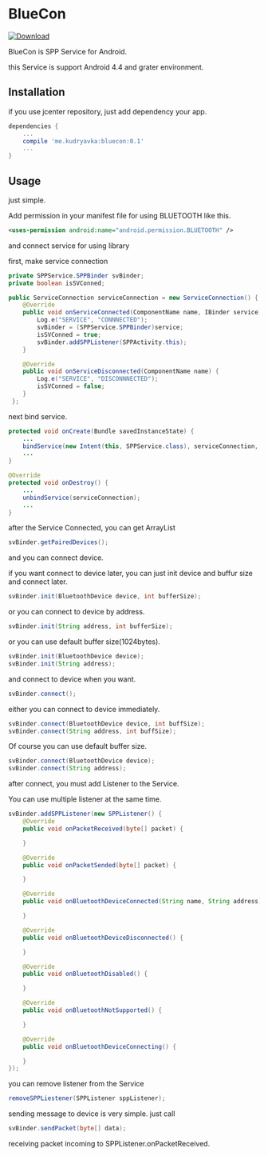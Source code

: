 # BlueCon

[ ![Download](https://api.bintray.com/packages/seyriz/BlueCon/bluecon/images/download.svg) ](https://bintray.com/seyriz/BlueCon/bluecon/_latestVersion)

BlueCon is SPP Service for Android.

this Service is support Android 4.4 and grater environment.

## Installation
if you use jcenter repository, just add dependency your app.
```gradle
dependencies {
    ...
    compile 'me.kudryavka:bluecon:0.1'
    ...
}
```

## Usage

just simple.

Add permission in your manifest file for using BLUETOOTH like this.
```xml
<uses-permission android:name="android.permission.BLUETOOTH" />
```
and connect service for using library

first, make service connection
```java
private SPPService.SPPBinder svBinder;
private boolean isSVConned;

public ServiceConnection serviceConnection = new ServiceConnection() {
    @Override
    public void onServiceConnected(ComponentName name, IBinder service) {
        Log.e("SERVICE", "CONNNECTED");
        svBinder = (SPPService.SPPBinder)service;
        isSVConned = true;
        svBinder.addSPPListener(SPPActivity.this);
    }

    @Override
    public void onServiceDisconnected(ComponentName name) {
        Log.e("SERVICE", "DISCONNNECTED");
        isSVConned = false;
    }
 };
```
next bind service.
```java
protected void onCreate(Bundle savedInstanceState) {
    ...
    bindService(new Intent(this, SPPService.class), serviceConnection, BIND_AUTO_CREATE);
    ...
}

@Override
protected void onDestroy() {
    ...
    unbindService(serviceConnection);
    ...
}
```

after the Service Connected, you can get ArrayList<PairedDevice>
```java
svBinder.getPairedDevices();
```
and you can connect device.

if you want connect to device later, you can just init device and buffur size and connect later.
```java
svBinder.init(BluetoothDevice device, int bufferSize);
```

or you can connect to device by address.
```java
svBinder.init(String address, int bufferSize);
```

or you can use default buffer size(1024bytes).
```java
svBinder.init(BluetoothDevice device);
svBinder.init(String address);
```

and connect to device when you want.
```java
svBinder.connect();
```

either you can connect to device immediately.
```java
svBinder.connect(BluetoothDevice device, int buffSize);
svBinder.connect(String address, int buffSize);
```

Of course you can use default buffer size.
```java
svBinder.connect(BluetoothDevice device);
svBinder.connect(String address);
```

after connect, you must add Listener to the Service.

You can use multiple listener at the same time.
```java
svBinder.addSPPListener(new SPPListener() {
    @Override
    public void onPacketReceived(byte[] packet) {

    }

    @Override
    public void onPacketSended(byte[] packet) {

    }

    @Override
    public void onBluetoothDeviceConnected(String name, String address) {

    }

    @Override
    public void onBluetoothDeviceDisconnected() {

    }

    @Override
    public void onBluetoothDisabled() {

    }

    @Override
    public void onBluetoothNotSupported() {

    }

    @Override
    public void onBluetoothDeviceConnecting() {

    }
});
```
you can remove listener from the Service
```java
removeSPPLiestener(SPPListener sppListener);
```

sending message to device is very simple. just call
```java
svBinder.sendPacket(byte[] data);
```
receiving packet incoming to SPPListener.onPacketReceived.